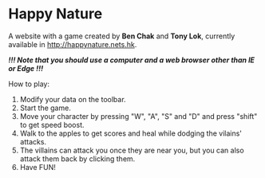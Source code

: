 # Happy Nature
A website with a game created by **Ben Chak** and **Tony Lok**, currently available in http://happynature.nets.hk.

***!!! Note that you should use a computer and a web browser other than IE or Edge !!!***

How to play:

1. Modify your data on the toolbar.
2. Start the game.
3. Move your character by pressing "W",  "A", "S" and "D" and press "shift" to get speed boost.
4. Walk to the apples to get scores and heal while dodging the vilains' attacks.
5. The villains can attack you once they are near you, but you can also attack them back by clicking them.
6. Have FUN!
